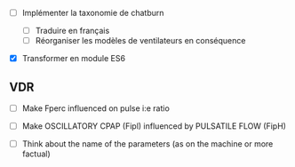 -[ ] Implémenter la taxonomie de chatburn

	-[ ] Traduire en français
	-[ ] Réorganiser les modèles de ventilateurs en conséquence
-[X] Transformer en module ES6

## VDR

- [ ] Make Fperc influenced on pulse i:e ratio
- [ ] Make OSCILLATORY CPAP (Fipl) influenced by PULSATILE FLOW (FipH)
- [ ] Think about the name of the parameters (as on the machine or
  more factual)

